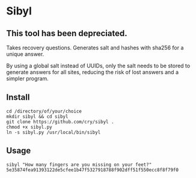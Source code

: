 # Sibyl

## This tool has been depreciated.

Takes recovery questions. Generates salt and hashes with sha256 for a unique answer.

By using a global salt instead of UUIDs, only the salt needs to be stored to generate answers for all sites, reducing the risk of lost answers and a simpler program.

## Install

    cd /directory/of/your/choice
    mkdir sibyl && cd sibyl
    git clone https://github.com/cry/sibyl .
    chmod +x sibyl.py
    ln -s sibyl.py /usr/local/bin/sibyl

## Usage

    sibyl "How many fingers are you missing on your feet?"
    5e35874fea91393122de5cfee1b47f5327918788f902dff51f550ecc8f8f79f0
